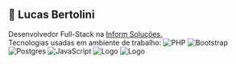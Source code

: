 ## 🚀 Lucas Bertolini

Desenvolvedor Full-Stack na [Inform Soluções.](https://www.informsolucoes.com.br)\
Tecnologias usadas em ambiente de trabalho: ![PHP](https://img.shields.io/badge/PHP-7.4-blue)
![Bootstrap](https://img.shields.io/badge/Bootstrap-4-blue)
![Postgres](https://img.shields.io/badge/Postgres-12-blue)
![JavaScript](https://img.shields.io/badge/JavaScript-ES6%2B-blue)
![Logo](https://github-readme-stats.vercel.app/api?username=lucasbertolini&theme=chartreuse-dark&show_icons=true)
![Logo](https://github-readme-stats.vercel.app/api/top-langs/?username=lucasbertolini&layout=compact&theme=chartreuse-dark)
